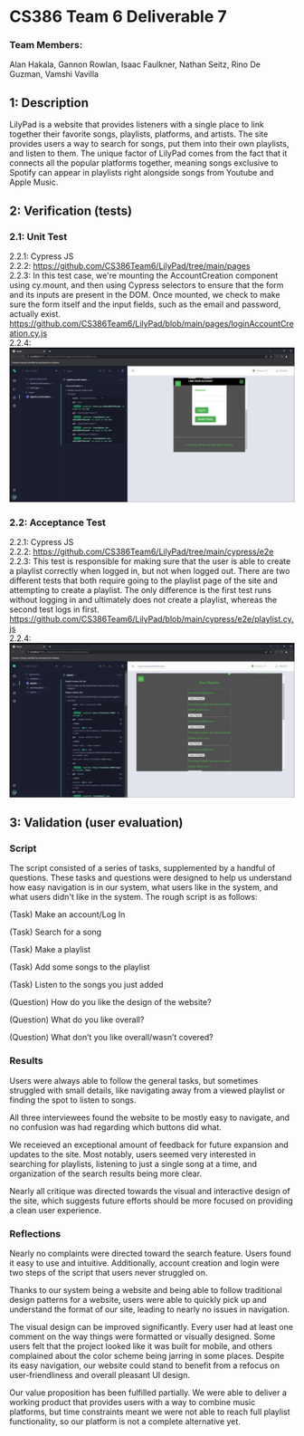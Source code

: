 # CS386 Team 6 Deliverable 7

### Team Members:
Alan Hakala, Gannon Rowlan, Isaac Faulkner, Nathan Seitz, Rino De Guzman, Vamshi Vavilla

## 1: Description
LilyPad is a website that provides listeners with a single place to link together their favorite songs, playlists, platforms, and artists. The site provides users a way to search for songs, put them into their own playlists, and listen to them. The unique factor of LilyPad comes from the fact that it connects all the popular platforms together, meaning songs exclusive to Spotify can appear in playlists right alongside songs from Youtube and Apple Music.

## 2: Verification (tests)
### 2.1: Unit Test
  2.2.1: Cypress JS <br />
  2.2.2: https://github.com/CS386Team6/LilyPad/tree/main/pages <br />
  2.2.3: In this test case, we're mounting the AccountCreation component using cy.mount, and then using Cypress selectors to ensure that the form and its inputs are              present in the DOM. Once mounted, we check to make sure the form itself and the input fields, such as the email and password, actually exist.
         https://github.com/CS386Team6/LilyPad/blob/main/pages/loginAccountCreation.cy.js <br />
  2.2.4: <img src="../images/accountCreation_test.jpg">

### 2.2: Acceptance Test
  2.2.1: Cypress JS <br />
  2.2.2: https://github.com/CS386Team6/LilyPad/tree/main/cypress/e2e <br />
  2.2.3: This test is responsible for making sure that the user is able to create a playlist correctly when logged in, but not when logged out. There are two different            tests that both require going to the playlist page of the site and attempting to create a playlist. The only difference is the first test runs without logging            in and ultimately does not create a playlist, whereas the second test logs in first.
         https://github.com/CS386Team6/LilyPad/blob/main/cypress/e2e/playlist.cy.js <br />
  2.2.4: <img src="../images/playlist_test.jpg">
         
## 3: Validation (user evaluation)

### Script

The script consisted of a series of tasks, supplemented by a handful of questions. These tasks and questions were designed to help us understand how easy navigation is in our system, what users like in the system, and what users didn't like in the system. The rough script is as follows:


(Task) Make an account/Log In

(Task) Search for a song

(Task) Make a playlist

(Task) Add some songs to the playlist

(Task) Listen to the songs you just added

(Question) How do you like the design of the website?

(Question) What do you like overall?

(Question) What don’t you like overall/wasn’t covered?


### Results

Users were always able to follow the general tasks, but sometimes struggled with small details, like navigating away from a viewed playlist or finding the spot to listen to songs.

All three interviewees found the website to be mostly easy to navigate, and no confusion was had regarding which buttons did what.

We receieved an exceptional amount of feedback for future expansion and updates to the site. Most notably, users seemed very interested in searching for playlists, listening to just a single song at a time, and organization of the search results being more clear.

Nearly all critique was directed towards the visual and interactive design of the site, which suggests future efforts should be more focused on providing a clean user experience.

### Reflections

Nearly no complaints were directed toward the search feature. Users found it easy to use and intuitive. Additionally, account creation and login were two steps of the script that users never struggled on.

Thanks to our system being a website and being able to follow traditional design patterns for a website, users were able to quickly pick up and understand the format of our site, leading to nearly no issues in navigation.

The visual design can be improved significantly. Every user had at least one comment on the way things were formatted or visually designed. Some users felt that the project looked like it was built for mobile, and others complained about the color scheme being jarring in some places. Despite its easy navigation, our website could stand to benefit from a refocus on user-friendliness and overall pleasant UI design.

Our value proposition has been fulfilled partially. We were able to deliver a working product that provides users with a way to combine music platforms, but time constraints meant we were not able to reach full playlist functionality, so our platform is not a complete alternative yet.
